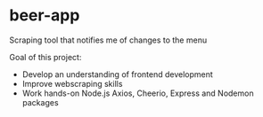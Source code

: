 # beer-app
Scraping tool that notifies me of changes to the menu

Goal of this project:
- Develop an understanding of frontend development
- Improve webscraping skills
- Work hands-on Node.js Axios, Cheerio, Express and Nodemon packages


